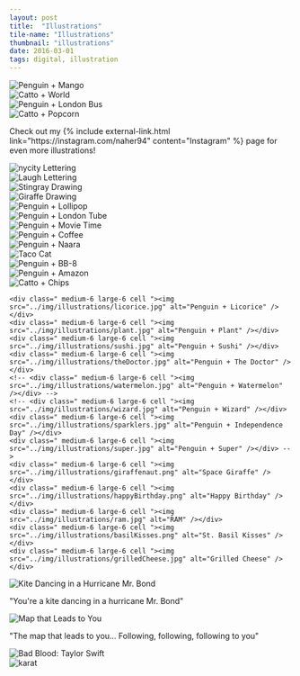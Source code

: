 ```yaml
---
layout: post
title:  "Illustrations"
tile-name: "Illustrations"
thumbnail: "illustrations"
date: 2016-03-01
tags: digital, illustration
---
```


<!--the process of the illustration sketch to rhino to illustrator-->
<div class="grid-x grid-padding-x grid-margin-y">
    <div class=" medium-6 large-6 cell "><img src="../img/illustrations/mango.jpg" alt="Penguin + Mango" /></div>
    <div class=" medium-6 large-6 cell "><img src="../img/illustrations/catworld.jpg" alt="Catto + World" /></div>
    <div class=" medium-6 large-6 cell "><img src="../img/illustrations/bus.png" alt="Penguin + London Bus" /></div>
    <div class=" medium-6 large-6 cell "><img src="../img/illustrations/popcorncat.gif" alt="Catto + Popcorn" /></div>
</div>

<p class="post-callout-large">Check out my {% include external-link.html link="https://instagram.com/naher94" content="Instagram" %} page for even more illustrations!</p>

<div class="grid-x grid-padding-x grid-margin-y">
    <div class=" medium-6 large-6 cell "><img src="../img/illustrations/nycity.gif" alt="nycity Lettering" /></div>
    <div class=" medium-6 large-6 cell "><img src="../img/illustrations/laugh.gif" alt="Laugh Lettering" /></div>
    <div class=" medium-6 large-6 cell "><img src="../img/illustrations/stingray.gif" alt="Stingray Drawing" /></div>
    <div class=" medium-6 large-6 cell "><img src="../img/illustrations/giraffe.png" alt="Giraffe Drawing" /></div>
    <div class=" medium-6 large-6 cell "><img src="../img/illustrations/lollipop.jpg" alt="Penguin + Lollipop" /></div>
    <div class=" medium-6 large-6 cell "><img src="../img/illustrations/tube.png" alt="Penguin + London Tube" /></div>
    <div class=" medium-6 large-6 cell "><img src="../img/illustrations/movieTime.jpg" alt="Penguin + Movie Time" /></div>
    <div class=" medium-6 large-6 cell "><img src="../img/illustrations/coffee.png" alt="Penguin + Coffee" /></div>
    <!-- <div class=" medium-6 large-6 cell "><img src="../img/illustrations/tennis.jpg" alt="Penguin + Tennis" /></div> -->
    <div class=" medium-6 large-6 cell "><img src="../img/illustrations/penguinNaara.png" alt="Penguin + Naara" /></div>
    <div class=" medium-6 large-6 cell "><img src="../img/illustrations/tacocat.jpg" alt="Taco Cat" /></div>
    <!-- <div class=" medium-6 large-6 cell "><img src="../img/illustrations/newYear2016.png" alt="Penguin + New Year" /></div> -->
    <div class=" medium-6 large-6 cell "><img src="../img/illustrations/bb8.png" alt="Penguin + BB-8" /></div>
    <div class=" medium-6 large-6 cell "><img src="../img/illustrations/amazon.jpg" alt="Penguin + Amazon" /></div>
    <div class=" medium-6 large-6 cell "><img src="../img/illustrations/chipscat.gif" alt="Catto + Chips" /></div>

    <div class=" medium-6 large-6 cell "><img src="../img/illustrations/licorice.jpg" alt="Penguin + Licorice" /></div>
    <div class=" medium-6 large-6 cell "><img src="../img/illustrations/plant.jpg" alt="Penguin + Plant" /></div>
    <div class=" medium-6 large-6 cell "><img src="../img/illustrations/sushi.jpg" alt="Penguin + Sushi" /></div>
    <div class=" medium-6 large-6 cell "><img src="../img/illustrations/theDoctor.jpg" alt="Penguin + The Doctor" /></div>
    <!-- <div class=" medium-6 large-6 cell "><img src="../img/illustrations/watermelon.jpg" alt="Penguin + Watermelon" /></div> -->
    <!-- <div class=" medium-6 large-6 cell "><img src="../img/illustrations/wizard.jpg" alt="Penguin + Wizard" /></div>
    <div class=" medium-6 large-6 cell "><img src="../img/illustrations/sparklers.jpg" alt="Penguin + Independence Day" /></div>
    <div class=" medium-6 large-6 cell "><img src="../img/illustrations/super.jpg" alt="Penguin + Super" /></div> -->
    <div class=" medium-6 large-6 cell "><img src="../img/illustrations/giraffenaut.png" alt="Space Giraffe" /></div>
    <div class=" medium-6 large-6 cell "><img src="../img/illustrations/happyBirthday.png" alt="Happy Birthday" /></div>
    <div class=" medium-6 large-6 cell "><img src="../img/illustrations/ram.jpg" alt="RAM" /></div>
    <div class=" medium-6 large-6 cell "><img src="../img/illustrations/basilKisses.png" alt="St. Basil Kisses" /></div>
    <div class=" medium-6 large-6 cell "><img src="../img/illustrations/grilledCheese.jpg" alt="Grilled Cheese" /></div>
</div>
<div class="grid-x grid-padding-x grid-margin-y">
    <div class=" medium-6 large-6 cell">
      <img src="../img/illustrations/kiteMrBond.png" alt="Kite Dancing in a Hurricane Mr. Bond" />
    </div>
    <div class=" medium-6 large-6 cell">
      <p class="post-callout-large">"You're a kite dancing in a hurricane Mr. Bond"</p>
    </div>
</div>
<div class="grid-x grid-padding-x grid-margin-y">
    <div class="medium-6 large-6 cell image-container">
      <img src="../img/illustrations/followingFollowing.jpg" alt="Map that Leads to You" />
    </div>
    <div class="medium-6 large-6 cell">
      <p class="post-callout-large">"The map that leads to you... Following, following, following to you"</p>
    </div>
</div>
<div class="grid-x grid-padding-x grid-margin-y">
    <div class="medium-6 large-6 cell"><img src="../img/illustrations/badBlood.jpg" alt="Bad Blood: Taylor Swift" /></div>
    <div class="medium-6 large-6 cell"><img src="../img/illustrations/karat.png" alt="karat" /></div>
    <!-- <div class=" large-6 cell "><img src="../img/illustrations/BB8Stylize.png" alt="BB8 Stylize" /></div> -->
</div>
